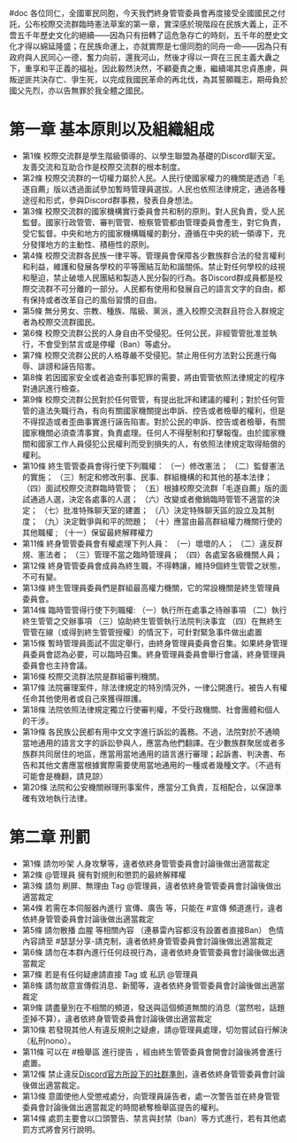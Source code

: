 #doc
各位同仁，全國軍民同胞，今天我們終身管管委員會再度接受全國國民之付託，公布校際交流群臨時憲法草案的第一章，實深感於現階段在民族大義上，正不啻五千年歷史文化的絕續——因為只有扭轉了這危急存亡的時刻，五千年的歷史文化才得以綿延隆盛；在民族命運上，亦就實際是七億同胞的同舟一命——因為只有政府與人民同心一德，奮力向前，還我河山，然後才得以一齊在三民主義大纛之下，重享和平正義的福祉。因此毅然決然，不顧憂責之重，繼續竭其忠貞愚慮，與叛逆匪共決存亡、爭生死，以完成我國民革命的再北伐，為其誓願職志，期毋負於 國父先烈，亦以告無罪於我全體之國民。
# 第一章 基本原則以及組織組成
- 第1條 
  校際交流群是學生階級領導的、以學生聯盟為基礎的Discord聊天室。友善交流和互助合作是校際交流群的根本制度。
- 第2條
  校際交流群的一切權力屬於人民。人民行使國家權力的機關是透過「毛遂自薦」版以透過面試參加暫時管理員選拔。人民也依照法律規定，通過各種途徑和形式，參與Discord群事務，發表自身想法。
- 第3條
  校際交流群的國家機構實行委員會共和制的原則。對人民負責，受人民監督。國家行政管管、審判管管、檢察管管都由管理委員會產生，對它負責，受它監督。中央和地方的國家機構職權的劃分，遵循在中央的統一領導下，充分發揮地方的主動性、積極性的原則。
- 第4條
  校際交流群各民族一律平等。管理員會保障各少數族群合法的發言權利和利益，維護和發展各學校的平等團結互助和諧關係。禁止對任何學校的歧視和壓迫，禁止破壞人民團結和製造人民分裂的行為。各Discord群成員都是校際交流群不可分離的一部分。人民都有使用和發展自己的語言文字的自由，都有保持或者改革自己的風俗習慣的自由。
- 第5條
  無分男女、宗教、種族、階級、黨派，進入校際交流群且符合入群規定者為校際交流群國民。
- 第6條
  校際交流群公民的人身自由不受侵犯。任何公民，非經管管批准並執行，不會受到禁言或是停權（Ban）等處分。
- 第7條
  校際交流群公民的人格尊嚴不受侵犯。禁止用任何方法對公民進行侮辱、誹謗和誣告陷害。
- 第8條
  若因國家安全或者追查刑事犯罪的需要，將由管管依照法律規定的程序對通訊進行檢查。
- 第9條
  校際交流群公民對於任何管管，有提出批評和建議的權利；對於任何管管的違法失職行為，有向有關國家機關提出申訴、控告或者檢舉的權利，但是不得捏造或者歪曲事實進行誣告陷害。對於公民的申訴、控告或者檢舉，有關國家機關必須查清事實，負責處理。任何人不得壓制和打擊報復。由於國家機關和國家工作人員侵犯公民權利而受到損失的人，有依照法律規定取得賠償的權利。
- 第10條 
  終生管管委員會得行使下列職權：
  （一）修改憲法；
  （二）監督憲法的實施；
  （三）制定和修改刑事、民事、群組機構的和其他的基本法律；
  （四）面試校際交流群臨時管管；
  （五）根據校際交流群「毛遂自薦」版的面試通過人選，決定各處事的人選；
  （六）改變或者撤銷臨時管管不適當的決定；
  （七）批准特殊聊天室的建置；
  （八）決定特殊聊天區的設立及其制度；
  （九）決定戰爭與和平的問題；
  （十）應當由最高群組權力機關行使的其他職權 ;
  （十一）保留最終解釋權力
- 第11條
  終身管管委員會有權處理下列人員：
  （一）壞壞的人；
  （二）違反群規、憲法者；
  （三）管理不當之臨時管理員；
  （四）各處室各級機關人員；
- 第12條
  終身管管委員會成員為終生職，不得轉讓，維持9個終生管管之狀態，不可有變。
- 第13條
  終生管理員委員們是群組最高權力機關，它的常設機關是終生管理員委員會。
- 第14條
  臨時管管得行使下列職權:
  （一）執行所在處事之待辦事項
  （二）執行終生管管之交辦事項
  （三）協助終生管管執行法院判決事宜
  （四）在無終生管管在線（或得到終生管管授權）的情況下，可針對緊急事件做出處置
- 第15條
  暫時管理員面試不固定舉行，由終身管理員委員會召集。如果終身管理員委員會認為必要，可以臨時召集。終身管理員委員會舉行會議，終身管理員委員會也主持會議。
- 第16條
  校際交流群法院是群組審判機關。
- 第17條
  法院審理案件，除法律規定的特別情況外，一律公開進行。被告人有權任命其他使用者或自己來獲得辯護。
- 第18條
  法院依照法律規定獨立行使審判權，不受行政機關、社會團體和個人的干涉。
- 第19條
  各民族公民都有用中文文字進行訴訟的義務。不過，法院對於不通曉當地通用的語言文字的訴訟參與人，應當為他們翻譯。在少數族群聚居或者多族群共同居住的地區，應當用當地通用的語言進行審理；起訴書、判決書、布告和其他文書應當根據實際需要使用當地通用的一種或者幾種文字。（不過有可能會是機翻，請見諒）
- 第20條
  法院和公安機關辦理刑事案件，應當分工負責，互相配合，以保證準確有效地執行法律。
# 第二章 刑罰
- 第1條
  請勿吵架 人身攻擊等，違者依終身管管委員會討論後做出適當裁定
- 第2條
  @管理員 擁有對規則和懲罰的最終解釋權
- 第3條
  請勿 刷屏、無理由 Tag @管理員，違者依終身管管委員會討論後做出適當裁定
- 第4條
  若需在本伺服器內進行 宣傳、廣告 等，只能在 ⁠#宣傳 頻道進行，違者依終身管管委員會討論後做出適當裁定
- 第5條
  請勿散播 血腥 等相關內容 （連暴雷內容都沒有設置者直接Ban）
  色情內容請至 #⁠瑟瑟分享-請克制，違者依終身管管委員會討論後做出適當裁定
- 第6條
  請勿在本群內進行任何歧視行為，違者依終身管管委員會討論後做出適當裁定
- 第7條
  若是有任何疑慮請直接 Tag 或 私訊 @管理員
- 第8條
  請勿故意宣傳假消息、新聞等，違者依終身管管委員會討論後做出適當裁定
- 第9條
  請盡量別在不相關的頻道，發送與這個頻道無關的消息（當然啦，話題歪掉不算），違者依終身管管委員會討論後做出適當裁定
- 第10條
  若發現其他人有違反規則之疑慮，請@管理員處理，切勿嘗試自行解決（私刑nono）。
- 第11條
  可以在 ⁠#檢舉區 進行提告 ，經由終生管管委員會開會討論後將會進行處置。
- 第12條
  禁止違反[Discord官方所設下的社群準則](https://discord.com/terms)，違者依終身管管委員會討論後做出適當裁定。
- 第13條
  意圖使他人受懲戒處分，向管理員誣告者，處一次警告並在終身管管委員會討論後做出適當裁定的時間褫奪檢舉區提告的權利。
- 第14條
  處罰主要會以口頭警告、禁言與封禁（ban）等方式進行，若有其他處罰方式將會另行說明。


